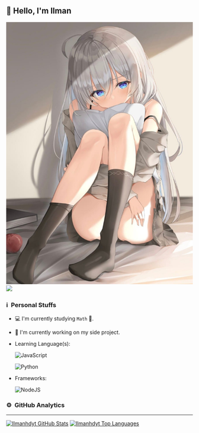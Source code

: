 ## 👋 Hello, I'm Ilman

![Banner](elaina.jpg) <br />
[<img src="https://img.shields.io/badge/instagram-%23E4405F.svg?&style=for-the-badge&logo=instagram&logoColor=white">](https://instagram.com/wakaba.hiiro)

### ℹ &nbsp;Personal Stuffs
- 💻 I'm currently studying `Math` 🚀.
- 🔭 I'm currently working on my side project.
- Learning Language(s): &nbsp;

  ![JavaScript](https://img.shields.io/badge/JavaScript-323330?style=for-the-badge&logo=javascript&logoColor=F7DF1E)
  
  ![Python](https://img.shields.io/badge/python-323330?style=for-the-badge&logo=python&logoColor=blue)

- Frameworks: &nbsp;

  ![NodeJS](https://img.shields.io/badge/Node.js-43853D?style=for-the-badge&logo=node.js&logoColor=white)


### ⚙ &nbsp;GitHub Analytics

---

[![Ilmanhdyt GitHub Stats](https://github-readme-stats.vercel.app/api?username=ilmanhdyt&show_icons=true&hide=issues&theme=radical)](https://github-readme-stats.vercel.app)
[![Ilmanhdyt Top Languages](https://github-readme-stats.vercel.app/api/top-langs?username=ilmanhdyt&layout=compact&theme=radical)](https://github-readme-stats.vercel.app)
